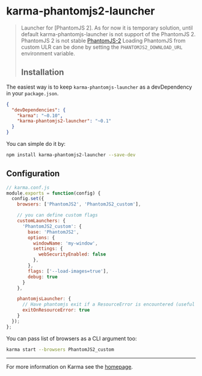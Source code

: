 karma-phantomjs2-launcher
=========================

> Launcher for [PhantomJS 2]. As for now it is temporary solution, until default karma-phantomjs-launcher is not support of the PhantomJS 2. PhantomJS 2 is not stable [PhantomJS-2](https://github.com/ariya/phantomjs/wiki/PhantomJS-2) Loading PhantomJS from custom ULR can be done by setting the `PHANTOMJS2_DOWNLOAD_URL` environment variable.
>
> Installation
> ------------

The easiest way is to keep `karma-phantomjs-launcher` as a devDependency in your `package.json`.

```json
{
  "devDependencies": {
    "karma": "~0.10",
    "karma-phantomjs2-launcher": "~0.1"
  }
}
```

You can simple do it by:

```bash
npm install karma-phantomjs2-launcher --save-dev
```

Configuration
-------------

```js
// karma.conf.js
module.exports = function(config) {
  config.set({
    browsers: ['PhantomJS2', 'PhantomJS2_custom'],

    // you can define custom flags
    customLaunchers: {
      'PhantomJS2_custom': {
        base: 'PhantomJS2',
        options: {
          windowName: 'my-window',
          settings: {
            webSecurityEnabled: false
          },
        },
        flags: ['--load-images=true'],
        debug: true
      }
    },

    phantomjsLauncher: {
      // Have phantomjs exit if a ResourceError is encountered (useful if karma exits without killing phantom)
      exitOnResourceError: true
    }
  });
};
```

You can pass list of browsers as a CLI argument too:

```bash
karma start --browsers PhantomJS2_custom
```

---

For more information on Karma see the [homepage](http://karma-runner.github.com).
